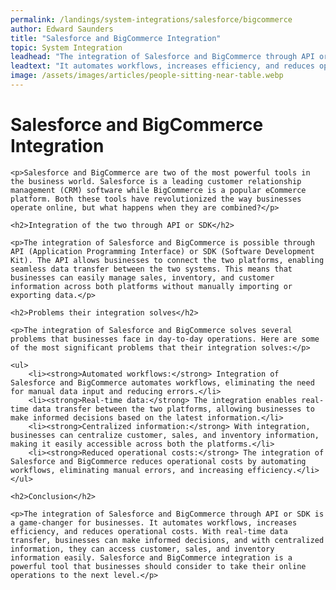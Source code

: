 ```yaml
---
permalink: /landings/system-integrations/salesforce/bigcommerce
author: Edward Saunders
title: "Salesforce and BigCommerce Integration"
topic: System Integration
leadhead: "The integration of Salesforce and BigCommerce through API or SDK is a game-changer for businesses"
leadtext: "It automates workflows, increases efficiency, and reduces operational costs. With real-time data transfer, businesses can make informed decisions, and with centralized information, they can access customer, sales, and inventory information easily. Salesforce and BigCommerce integration is a powerful tool that businesses should consider to take their online operations to the next level."
image: /assets/images/articles/people-sitting-near-table.webp
---
```

<div class="arttext">    <h1>Salesforce and BigCommerce Integration</h1>

    <p>Salesforce and BigCommerce are two of the most powerful tools in the business world. Salesforce is a leading customer relationship management (CRM) software while BigCommerce is a popular eCommerce platform. Both these tools have revolutionized the way businesses operate online, but what happens when they are combined?</p>

    <h2>Integration of the two through API or SDK</h2>

    <p>The integration of Salesforce and BigCommerce is possible through API (Application Programming Interface) or SDK (Software Development Kit). The API allows businesses to connect the two platforms, enabling seamless data transfer between the two systems. This means that businesses can easily manage sales, inventory, and customer information across both platforms without manually importing or exporting data.</p>

    <h2>Problems their integration solves</h2>

    <p>The integration of Salesforce and BigCommerce solves several problems that businesses face in day-to-day operations. Here are some of the most significant problems that their integration solves:</p>

    <ul>
        <li><strong>Automated workflows:</strong> Integration of Salesforce and BigCommerce automates workflows, eliminating the need for manual data input and reducing errors.</li>
        <li><strong>Real-time data:</strong> The integration enables real-time data transfer between the two platforms, allowing businesses to make informed decisions based on the latest information.</li>
        <li><strong>Centralized information:</strong> With integration, businesses can centralize customer, sales, and inventory information, making it easily accessible across both the platforms.</li>
        <li><strong>Reduced operational costs:</strong> The integration of Salesforce and BigCommerce reduces operational costs by automating workflows, eliminating manual errors, and increasing efficiency.</li>
    </ul>

    <h2>Conclusion</h2>

    <p>The integration of Salesforce and BigCommerce through API or SDK is a game-changer for businesses. It automates workflows, increases efficiency, and reduces operational costs. With real-time data transfer, businesses can make informed decisions, and with centralized information, they can access customer, sales, and inventory information easily. Salesforce and BigCommerce integration is a powerful tool that businesses should consider to take their online operations to the next level.</p>
</div>